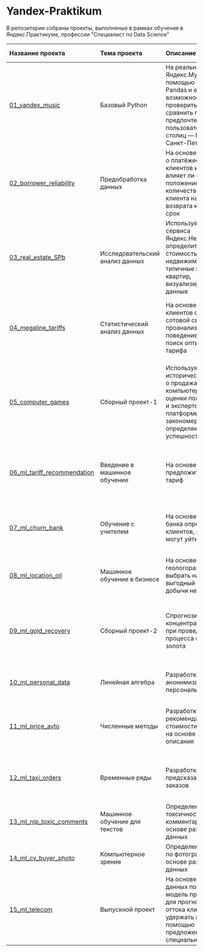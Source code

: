 # Yandex-Praktikum
В репозитории собраны проекты, выполненые в рамках обучения в Яндекс.Практикуме, профессии "Специалист по Data Science"

|Название проекта|Тема проекта|Описание|Навыки и инструменты|Ключевые слова|Статус|
| :---------- | :--------------- | :-------------------- | :-------------------- | :-------------------- |:---------- |
|[01_yandex_music](https://github.com/elina-asanalieva/Yandex-Praktikum/tree/main/01_yandex_music)|Базовый Python|На реальных данных Яндекс.Музыки c помощью библиотеки Pandas и её возможностей проверить данные и сравнить поведение и предпочтения пользователей двух столиц — Москвы и Санкт-Петербурга.|Python, pandas| обработка данных, дубликаты, пропуски, логическая индексация, группировка, сортировка|Завершён|
|[02_borrower_reliability](https://github.com/elina-asanalieva/Yandex-Praktikum/tree/main/02_borrower_reliability)|Предобработка данных|На основе статистики о платёжеспособности клиентов исследовать, влияет ли семейное положение и количество детей клиента на факт возврата кредита в срок|pandas, numpy, seaborn, предобработка данных|обработка данных, дубликаты, пропуски, категоризация, декомпозиция, агрегация|Завершён|
|[03_real_estate_SPb](https://github.com/elina-asanalieva/Yandex-Praktikum/tree/main/03_real_estate_SPb)|Исследовательский анализ данных|Используя данные сервиса Яндекс.Недвижимость, определить рыночную стоимость объектов недвижимости и типичные параметры квартир, визуализировать данные|Python, pandas, numpy, matplotlib, seaborn|обработка данных, histogram, boxplot, heatmap, plot, scatterplot, категоризация, агрегация, фрод-мониторинг|Завершён|
|[04_megaline_tariffs](https://github.com/elina-asanalieva/Yandex-Praktikum/tree/main/04_megaline_tariffs)|Статистический анализ данных|На основе данных клиентов оператора сотовой связи проанализировать поведение клиентов и поиск оптимального тарифа|Python, pandas, numpy, seaborn, matplotlib, scipy, проверка статистических гипотез, описательная статистика|обработка данных, histogram, barplot, plot, boxplot, статистический тест, критерий Стьюдента|Завершён|
|[05_computer_games](https://github.com/elina-asanalieva/Yandex-Praktikum/tree/main/05_computer_games)|Сборный проект-1|Используя исторические данные о продажах компьютерных игр, оценки пользователей и экспертов, жанры и платформы, выявить закономерности, определяющие успешность игры|Python, pandas, numpy, seaborn, matplotlib, scipy|обработка данных,  дубликаты, пропуски, plot, boxplot, heatmap, scatterplot, histogram, портрет пользователя, статистический тест|Завершён|
|[06_ml_tariff_recommendation](https://github.com/elina-asanalieva/Yandex-Praktikum/tree/main/06_ml_tariff_recommendation)|Введение в машинное обучение|На основе данных предложить клиенту тариф|Python, pandas, matplotlib, sklearn|классификация, подбор гиперпараметров, выбор модели МО, проверка модели на адекватность|Завершён|
|[07_ml_churn_bank](https://github.com/elina-asanalieva/Yandex-Praktikum/tree/main/07_ml_churn_bank)|Обучение с учителем|На основе данных из банка определить клиентов, которые могут уйти|Python, pandas, numpy, seaborn, matplotlib, sklearn|предобработка данных, анализ данных, классификация, подбор гиперпараметров, выбор модели МО|Завершён|
|[08_ml_location_oil](https://github.com/elina-asanalieva/Yandex-Praktikum/tree/main/08_ml_location_oil)|Машинное обучение в бизнесе|На основе данных геологоразведки выбрать наиболее выгодный район добычи нефти|Python, pandas, numpy, matplotlib, seaborn, sklearn|регрессия, разработка бизнес-модели, бутстреп|Завершён|
|[09_ml_gold_recovery](https://github.com/elina-asanalieva/Yandex-Praktikum/tree/main/09_ml_gold_recovery)|Сборный проект-2|Спрогнозировать концентрацию золота при проведении процесса очистки золота|Python, pandas, numpy, matplotlib, seaborn, sklearn|предобработка данных, анализ данных, регрессия, кастомные метрики, выбор модели МО, проверка модели на адекватность|Завершён|
|[10_ml_personal_data](https://github.com/elina-asanalieva/Yandex-Praktikum/tree/main/10_ml_personal_data)|Линейная алгебра|Разработка модели анонимизации персональных данных|Python, pandas, numpy, matplotlib, sklearn|линейная алгебра, регрессия|Завершён|
|[11_ml_price_avto](https://github.com/elina-asanalieva/Yandex-Praktikum/tree/main/11_ml_price_avto)|Численные методы|Разработка системы рекомендации стоимости автомобиля на основе его описания|Python, pandas, numpy, matplotlib, seaborn, time, sklearn, catboost, lightgbm|предобработка данных, анализ данных, градиентный бустинг, регрессия, выбор модели МО|Завершён|
|[12_ml_taxi_orders](https://github.com/elina-asanalieva/Yandex-Praktikum/tree/main/12_ml_taxi_orders)|Временные ряды|Разработка системы предсказания объема заказов|Python, pandas, matplotlib, time, statsmodels, sklearn, catboost, lightgbm|временные ряды, регрессия, анализ, создание признаков, выбор модели МО, предсказания|Завершён|
|[13_ml_nlp_toxic_comments](https://github.com/elina-asanalieva/Yandex-Praktikum/tree/main/13_ml_nlp_toxic_comments)|Машинное обучение для текстов|Определение токсичности комментариев на основе размеченных данных|Python, pandas, numpy, matplotlib, nltk, re, tqdm, sklearn, lightgbm|обработка естественного языка, NLP, выбор модели МО|Завершён|
|[14_ml_cv_buyer_photo](https://github.com/elina-asanalieva/Yandex-Praktikum/tree/main/14_ml_cv_buyer_photo)|Компьютерное зрение|Определение возраста по фотографии на основе размеченных данных|Python, pandas, tensorflow.keras, matplotlib|обработка изображени, нейронные сети|Завершён|
|[15_ml_telecom](https://github.com/elina-asanalieva/Yandex-Praktikum/tree/main/15_ml_telecom)|Выпускной проект|На основе косвенных данных построить модель предсказания для прогнозирования оттока клиентов, чтобы удержать клиентов с помощью предложения им специальных условий|Python, pandas, numpy, seaborn, matplotlib, phik, sklearn, catboost, lightgbm|предобработка данных, анализ данных, классификация, создание признака, кастомные метрики|Завершён|

